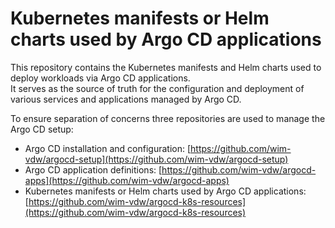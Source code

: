 # Kubernetes manifests or Helm charts used by Argo CD applications

This repository contains the Kubernetes manifests and Helm charts used to deploy workloads via Argo CD applications.  
It serves as the source of truth for the configuration and deployment of various services and applications managed by
Argo CD.

To ensure separation of concerns three repositories are used to manage the Argo CD setup:

* Argo CD installation and
  configuration: [https://github.com/wim-vdw/argocd-setup](https://github.com/wim-vdw/argocd-setup)
* Argo CD application definitions: [https://github.com/wim-vdw/argocd-apps](https://github.com/wim-vdw/argocd-apps)
* Kubernetes manifests or Helm charts used by Argo CD
  applications: [https://github.com/wim-vdw/argocd-k8s-resources](https://github.com/wim-vdw/argocd-k8s-resources)
